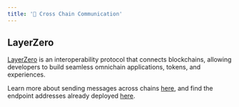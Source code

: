 ```yaml
---
title: '📡 Cross Chain Communication'
---
```


## LayerZero

[LayerZero](https://layerzero.network/) is an interoperability protocol that connects blockchains, allowing developers to build seamless omnichain applications, tokens, and experiences.

Learn more about sending messages across chains [here](https://docs.layerzero.network/v2/developers/evm/getting-started), and find the endpoint addresses already deployed [here](https://docs.layerzero.network/v2/developers/evm/technical-reference/deployed-contracts).
